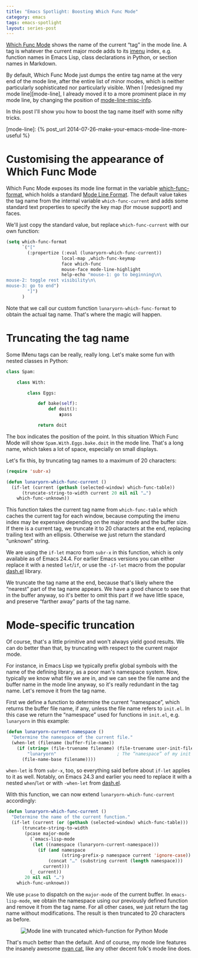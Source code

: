 ```yaml
---
title: "Emacs Spotlight: Boosting Which Func Mode"
category: emacs
tags: emacs-spotlight
layout: series-post
---
```


[Which Func Mode](el-function:which-func-mode) shows the name of the current
“tag” in the mode line.  A tag is whatever the current major mode adds to its
[imenu](el-function:imenu) index, e.g. function names in Emacs Lisp, class
declarations in Python, or section names in Markdown.

By default, Which Func Mode just dumps the entire tag name at the very end of
the mode line, after the entire list of minor modes, which is neither
particularly sophisticated nor particularly visible.  When I
[redesigned my mode line][mode-line], I already moved it to a more prominent
place in my mode line, by changing the position of
[mode-line-misc-info](el-variable:mode-line-misc-info).

In this post I'll show you how to boost the tag name itself with some nifty
tricks.

<!--more-->

[mode-line]: {% post_url 2014-07-26-make-your-emacs-mode-line-more-useful %}

Customising the appearance of Which Func Mode
=============================================

Which Func Mode exposes its mode line format in the variable
[which-func-format](el-variable:which-func-format), which holds a standard
[Mode Line Format][].  The default value takes the tag name from the internal
variable `which-func-current` and adds some standard text properties to specify
the key map (for mouse support) and faces.

We'll just copy the standard value, but replace `which-func-current` with our
own function:

```cl
(setq which-func-format
      `("["
        (:propertize (:eval (lunaryorn-which-func-current))
                     local-map ,which-func-keymap
                     face which-func
                     mouse-face mode-line-highlight
                     help-echo "mouse-1: go to beginning\n\
mouse-2: toggle rest visibility\n\
mouse-3: go to end")
        "]")
      )
```

Note that we call our custom function `lunaryorn-which-func-format` to obtain
the actual tag name.  That's where the magic will happen.

[Mode Line Format]: http://www.gnu.org/s/emacs/manual/html_node/elisp/Mode-Line-Format.html

Truncating the tag name
=======================

Some IMenu tags can be really, really long.  Let's make some fun with nested
classes in Python:

```python
class Spam:

    class With:

        class Eggs:

            def bake(self):
                def doit():
                    ▮pass

            return doit
```

The box indicates the position of the point.  In this situation Which Func Mode
will show `Spam.With.Eggs.bake.doit` in the mode line.  That's a long name,
which takes a lot of space, especially on small displays.

Let's fix this, by truncating tag names to a maximum of 20 characters:

```cl
(require 'subr-x)

(defun lunaryorn-which-func-current ()
  (if-let (current (gethash (selected-window) which-func-table))
      (truncate-string-to-width current 20 nil nil "…")
    which-func-unknown))
```

This function takes the current tag name from `which-func-table` which caches
the current tag for each window, because computing the imenu index may be
expensive depending on the major mode and the buffer size.  If there is a
current tag, we truncate it to 20 characters at the end, replacing trailing text
with an ellipsis.  Otherwise we just return the standard “unknown” string.

We are using the `if-let` macro from `subr-x` in this function, which is only
available as of Emacs 24.4.  For earlier Emacs versions you can either replace
it with a nested `let`/`if`, or use the `-if-let` macro from the popular
[dash.el][] library.

We truncate the tag name at the end, because that's likely where the “nearest”
part of the tag name appears.  We have a good chance to see that in the buffer
anyway, so it's better to omit this part if we have little space, and preserve
“farther away” parts of the tag name.

[dash.el]: https://github.com/magnars/dash.el

Mode-specific truncation
========================

Of course, that's a little primitive and won't always yield good results.  We
can do better than that, by truncating with respect to the current major mode.

For instance, in Emacs Lisp we typically prefix global symbols with the name of
the defining library, as a poor man's namespace system.  Now, typically we know
what file we are in, and we can see the file name and the buffer name in the
mode line anyway, so it's really redundant in the tag name.  Let's remove it
from the tag name.

First we define a function to determine the current “namespace”, which returns
the buffer file name, if any, unless the file name refers to `init.el`.  In this
case we return the “namespace” used for functions in `init.el`, e.g. `lunaryorn`
in this example:

```cl
(defun lunaryorn-current-namespace ()
  "Determine the namespace of the current file."
  (when-let (filename (buffer-file-name))
    (if (string= (file-truename filename) (file-truename user-init-file))
        "lunaryorn"                       ; The “namespace” of my init
      (file-name-base filename))))
```

`when-let` is from `subr-x`, too, so everything said before about `if-let`
applies to it as well.  Notably, on Emacs 24.3 and earlier you need to replace
it with a nested `when`/`let` or with `-when-let` from [dash.el][].

With this function, we can now extend `lunaryorn-which-func-current`
accordingly:

```cl
(defun lunaryorn-which-func-current ()
  "Determine the name of the current function."
  (if-let (current (or (gethash (selected-window) which-func-table)))
      (truncate-string-to-width
       (pcase major-mode
         (`emacs-lisp-mode
          (let ((namespace (lunaryorn-current-namespace)))
            (if (and namespace
                     (string-prefix-p namespace current 'ignore-case))
                (concat "…" (substring current (length namespace)))
              current)))
         (_ current))
       20 nil nil "…")
    which-func-unknown))
```

We use `pcase` to dispatch on the `major-mode` of the current buffer.  In
`emacs-lisp-mode`, we obtain the namespace using our previously defined function
and remove it from the tag name.  For all other cases, we just return the tag
name without modifications.  The result is then truncated to 20 characters as
before.

<figure>
<img src="{{site.url}}{{site.baseurl}}/images/truncated-which-func-mode.png"
     alt="Mode line with truncated which-function for Python Mode"/>
</figure>

That's much better than the default.  And of course, my mode line features the
insanely awesome [nyan cat][], like any other decent folk's mode line does.

[nyan cat]: https://github.com/TeMPOraL/nyan-mode

